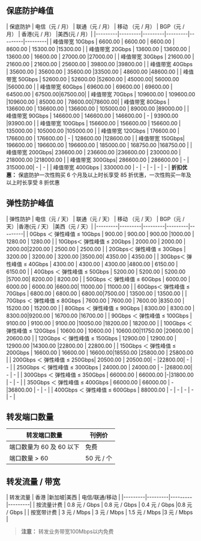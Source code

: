 ## 保底防护峰值
| 保底防护 | 电信（元 / 月） | 联通（元 / 月） | 移动 （元 / 月） | BGP（元 / 月） | 香港(元 / 月） |美西(元 / 月）|
|---------|---------|---------|---------|---------|---------|
| 峰值带宽 10Gbps | 6600.00 | 6600.00 | 6600.00 | 8600.00 | 15300.00  |15300.00  |
| 峰值带宽 20Gbps | 13600.00  | 13600.00 | 13600.00 | 16600.00  | 27000.00 |27000.00 |
| 峰值带宽 30Gbps | 21600.00  | 21600.00  | 21600.00 | 25600.00  | 39800.00  |39800.00  |
| 峰值带宽 40Gbps | 35600.00  | 35600.00  | 35600.00  |33500.00 | 48600.00 |48600.00 |
| 峰值带宽 50Gbps | 52600.00  | 52600.00  |52600.00  | 45000.00| 56000.00  |56000.00  |
| 峰值带宽 60Gbps | 69600.00  | 69600.00  | 69600.00  | 64500.00 | 67500.00|67500.00|
| 峰值带宽 70Gbps | 109600.00  | 109600.00 |109600.00 |  85000.00 | 78600.00|78600.00|
| 峰值带宽 80Gbps | 136600.00  | 136600.00  | 136600.00  |  105000.00 | 89000.00 |89000.00 |
| 峰值带宽 90Gbps | 146600.00  | 146600.00  | 146600.00 |  - | 93900.00 |93900.00 |
| 峰值带宽 100Gbps | 156600.00  | 156600.00  | 156600.00  |  135000.00 | 105000.00 |105000.00 |
| 峰值带宽 120Gbps | 176600.00  | 176600.00  | 176600.00  |  - | 128600.00 |128600.00 |
| 峰值带宽 150Gbps| 196600.00  | 196600.00  | 196600.00  |  185000.00 | 168750.00 |168750.00 |
| 峰值带宽 200Gbps| 236600.00  | 236600.00  |236600.00  |  230000.00 | 218000.00 |218000.00 |
| 峰值带宽 300Gbps| 286600.00  | 286600.00  | - |  315000.00| - | - |
| 峰值带宽 400Gbps | 330000.00  | - | - |  - | - | - |
**折扣优惠：** 保底防护一次性购买 6 个月及以上时长享受 85 折优惠，一次性购买一年及以上时长享受 8 折优惠
## 弹性防护峰值
| 弹性防护 | 电信（元 / 天） | 联通（元 / 天） | 移动 （元 / 天）  | BGP（元 / 天）|香港(元 / 天） |美西（元 / 天）|
|---------|---------|---------|---------|---------|
| 0Gbps ＜ 弹性峰值 ≤  10Gbps | 900.00  | 900.00  | 900.00 |1000.00 | 1280.00  | 1280.00  | 
| 10Gbps＜ 弹性峰值 ≤  20Gbps | 2000.00  | 2000.00 | 2000.00|2200.00 | 2500.00 | 2500.00 | 
| 20Gbps＜ 弹性峰值 ≤  30Gbps | 3200.00  | 3200.00  | 3200.00 |3500.00| 4350.00 | 4350.00 | 
| 30Gbps＜ 弹性峰值 ≤  40Gbps | 4300.00  | 4300.00  | 4300.00 |4800.00 | 6150.00 | 6150.00 | 
| 40Gbps ＜ 弹性峰值 ≤  50Gbps | 5200.00  | 5200.00  | 5200.00  |5700.00| 8200.00 | 8200.00 | 
| 50Gbps ＜ 弹性峰值 ≤  60Gbps | 6000.00  | 6000.00  | 6000.00  |6600.00| 11000.00 | 11000.00 | 
| 60Gbps＜ 弹性峰值 ≤  70Gbps | 6800.00  | 6800.00 | 6800.00|7500.00 |  13500.00 | 13500.00 | 
| 70Gbps ＜ 弹性峰值 ≤  80Gbps | 7600.00  | 7600.00  | 7600.00 |8350.00 |  15200.00 | 15200.00 | 
| 80Gbps ＜ 弹性峰值 ≤  90Gbps | 8300.00  | 8300.00  | 8300.00|9200.00 |  16700.00 |16700.00 | 
| 90Gbps ＜ 弹性峰值 ≤  100Gbps | 9100.00  | 9100.00  | 9100.00 |10050.00 |18200.00 |  18200.00 |
| 100Gbps ＜ 弹性峰值 ≤ 120Gbps | 10600.00  | 10600.00  | 10600.00|11750.00  |20600.00  |  20600.00 | 
| 120Gbps ＜ 弹性峰值 ≤  150Gbps | 12900.00  | 12900.00  | 12900.00 |14300.00 |22800.00 |  22800.00 |
| 150Gbps ＜ 弹性峰值 ≤ 200Gbps | 16600.00  | 16600.00  | 16600.00|18550.00 |25800.00 |  25800.00 |
| 200Gbps ＜ 弹性峰值 ≤ 250Gbps| 20500.00  | 20500.00| - |22800.00|  - |  - | 
| 250Gbps ＜ 弹性峰值 ≤ 300Gbps | 24000.00  | 24000.00 | - |26800.00|  - |   - | 
| 300Gbps ＜ 弹性峰值 ≤ 350Gbps | 66000.00  | 66000.00 |-|31800.00 |  - |  - | 
| 350Gbps ＜ 弹性峰值 ≤ 400Gbps | 66000.00  | 66000.00 | -|36800.00 |  - |  - | 
| 400Gbps ＜ 弹性峰值 ≤  600Gbps | 88000.00  | - | - |  - | - |  - | 

## 转发端口数量
| 转发端口数量|刊例价|
|-|-|
|端口数量为 60 及 60 以下|免费|
|端口数量 > 60|50 元 / 个|
## 转发流量 / 带宽
| 转发流量 | 香港  |新加坡|美西 | 电信/联通/移动  | 
|---------|---------|---------|---------|
| 按流量计费 | 0.8 元 / Gbps  | 0.8 元 / Gbps  | 0.4 元 / Gbps  |0.8 元 / Gbps  |
| 按宽带计费 | 3 元 / Mbps  | 3 元 / Mbps | 1.5 元 / Mbps |3 元 / Mbps  | 
>**注意：**
>转发业务带宽100Mbps以内免费
